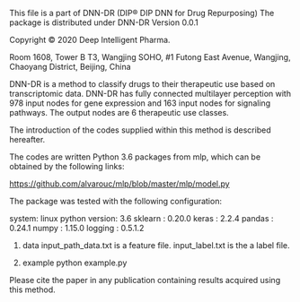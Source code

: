 This file is a part of DNN-DR (DIP® DIP DNN for Drug Repurposing)
The package is distributed under DNN-DR
Version 0.0.1

Copyright © 2020 Deep Intelligent Pharma.

Room 1608, Tower B T3, Wangjing SOHO, #1 Futong East Avenue,
Wangjing, Chaoyang District, Beijing, China

DNN-DR is a method to classify drugs to their therapeutic use based on transcriptomic data. DNN-DR has fully connected multilayer perception with 978 input nodes for gene expression and 163 input nodes for signaling pathways. The output nodes are 6 therapeutic use classes. 

The introduction of the codes supplied within this method is described hereafter.

The codes are written Python 3.6
packages from mlp, which can be obtained by the following links:

https://github.com/alvarouc/mlp/blob/master/mlp/model.py

The package was tested with the following configuration:

system: linux
python version: 3.6
sklearn : 0.20.0
keras : 2.2.4
pandas : 0.24.1
numpy : 1.15.0
logging : 0.5.1.2

1. data
   input_path_data.txt is a feature file.
   input_label.txt is the a label file.
   
2. example
   python example.py


Please cite the paper in any publication containing results acquired
using this method.
